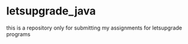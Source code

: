 # letsupgrade_java
this is a repository only for submitting my assignments for letsupgrade programs
